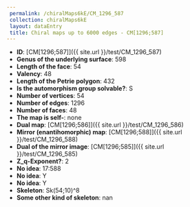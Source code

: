 ```yaml
--- 
 permalink: /chiralMaps6kE/CM_1296_587 
 collection: chiralMaps6kE
 layout: dataEntry
 title: Chiral maps up to 6000 edges - CM[1296;587]
---
```


- **ID**: [CM[1296;587]]({{ site.url }}/test/CM_1296_587)
- **Genus of the underlying surface**: 598
- **Length of the face**: 54
- **Valency**: 48
- **Length of the Petrie polygon**: 432
- **Is the automorphism group solvable?**: S
- **Number of vertices**: 54
- **Number of edges**: 1296
- **Number of faces**: 48
- **The map is self-**: none
- **Dual map**: [CM[1296;586]]({{ site.url }}/test/CM_1296_586)
- **Mirror (enantihomorphic) map**: [CM[1296;588]]({{ site.url }}/test/CM_1296_588)
- **Dual of the mirror image**: [CM[1296;585]]({{ site.url }}/test/CM_1296_585)
- **Z_q-Exponent?**: 2
- **No idea**:  17:588
- **No idea**: Y
- **No idea**: Y
- **Skeleton**: Sk(54;10)^8
- **Some other kind of skeleton**: nan
